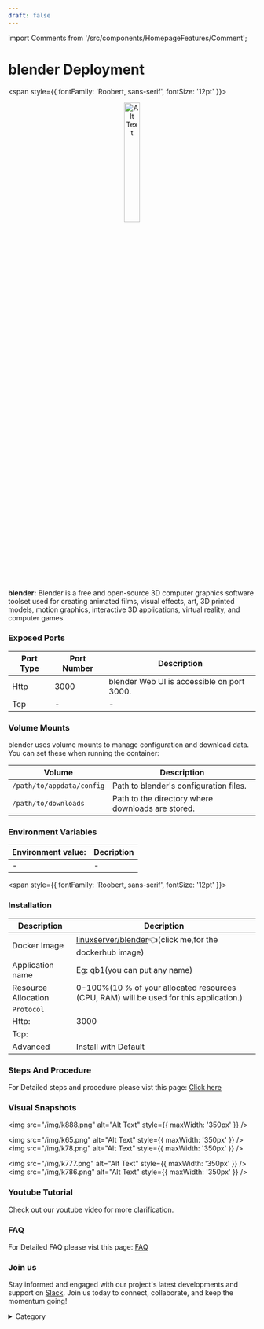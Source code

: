 ```yaml
---
draft: false
---
```

import Comments from '/src/components/HomepageFeatures/Comment';






# blender Deployment
<span style={{ fontFamily: 'Roobert, sans-serif', fontSize: '12pt' }}>

<p align="center">
  <img src="/img/scsa.png" alt="Alt Text" width="25%"/>
</p> 

**blender:**
Blender is a free and open-source 3D computer graphics software toolset used for creating animated films, visual effects, art, 3D printed models, motion graphics, interactive 3D applications, virtual reality, and computer games.

### Exposed Ports

| Port Type | Port Number | Description                               |
| --------- | ----------- | ----------------------------------------- |
| Http      | 3000       | blender Web UI is accessible on port 3000. |
| Tcp       | -           | -             |

### Volume Mounts

blender uses volume mounts to manage configuration and download data. You can set these when running the container:

| Volume                       | Description                                  |
| ---------------------------- | -------------------------------------------- |
| `/path/to/appdata/config`    | Path to blender's configuration files.  |
| `/path/to/downloads`         | Path to the directory where downloads are stored. |


### Environment Variables


|   **Environment value:**          | Decription                                                                                                               | 
| --------------------- | ------                                                                                                                   | 
|-       |  -                              |

</span>


<span style={{ fontFamily: 'Roobert, sans-serif', fontSize: '12pt' }}>

### Installation


|  Description          | Decription                                                                                                               | 
| --------------------- | ------                                                                                                                   | 
| Docker Image          |    [linuxserver/blender](https://hub.docker.com/r/linuxserver/blender)👈(click me,for the dockerhub image)                           |
| Application name      |  Eg: qb1(you can put any name)                                                                                        | 
| Resource Allocation   |  0-100%(10 % of your allocated resources (CPU, RAM) will be used for this application.)                                  | 
| `Protocol`            |                                                                                                                          | 
|  Http:                |     3000                                                                                                                    |
|  Tcp:                 |                                                                                                                        | 
|    Advanced           |    Install with Default                                                                                                  |




### Steps And Procedure

For Detailed steps and procedure please vist this page: [Click here](https://techscaleinfinite.github.io/introduction/cloud-float/Steps%20and%20procedure)



### Visual Snapshots
<img src="/img/k888.png" alt="Alt Text" style={{ maxWidth: '350px' }} />

<img src="/img/k65.png" alt="Alt Text" style={{ maxWidth: '350px' }} /> <img src="/img/k78.png" alt="Alt Text" style={{ maxWidth: '350px' }} />

<img src="/img/k777.png" alt="Alt Text" style={{ maxWidth: '350px' }} /> <img src="/img/k786.png" alt="Alt Text" style={{ maxWidth: '350px' }} />






### Youtube Tutorial&#x20;

Check out our youtube video for more clarification.



### FAQ

For Detailed FAQ please vist this page: [FAQ](https://techscaleinfinite.github.io/FAQ)

### Join us

Stay informed and engaged with our project's latest developments and support on [Slack](https://app.slack.com/client/T04QS32JX6E/C04QKEWE146). Join us today to connect, collaborate, and keep the momentum going!&#x20;

<details>

<summary>Category</summary>

Kubernetes, cloud computing, DevOps, cloud services, hosting platform, container orchestration, cloud infrastructure, cloud deployment, cloud management, cloud technology, cloud solutions, blender

</details>

</span>


<Comments />